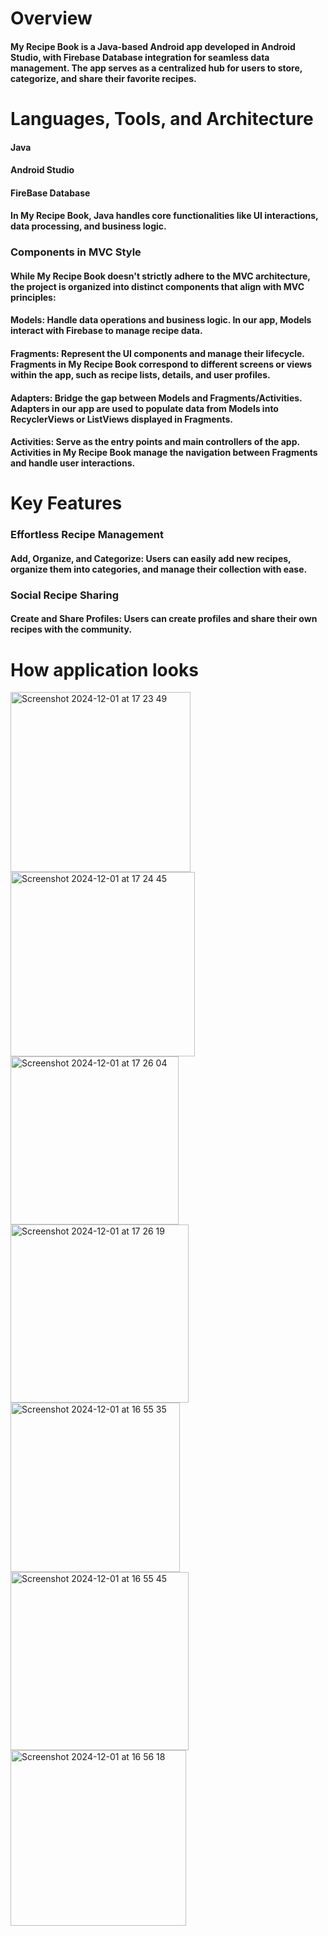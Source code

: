 # Overview
#### My Recipe Book is a Java-based Android app developed in Android Studio, with Firebase Database integration for seamless data management. The app serves as a centralized hub for users to store, categorize, and share their favorite recipes.

# Languages, Tools, and Architecture
#### Java
#### Android Studio
#### FireBase Database


#### In My Recipe Book, Java handles core functionalities like UI interactions, data processing, and business logic.
### Components in MVC Style

#### While My Recipe Book doesn't strictly adhere to the MVC architecture, the project is organized into distinct components that align with MVC principles:

 #### Models: Handle data operations and business logic. In our app, Models interact with Firebase to manage recipe data.

 #### Fragments: Represent the UI components and manage their lifecycle. Fragments in My Recipe Book correspond to different screens or views within the app, such as recipe lists, details, and user profiles.

 #### Adapters: Bridge the gap between Models and Fragments/Activities. Adapters in our app are used to populate data from Models into RecyclerViews or ListViews displayed in Fragments.

 #### Activities: Serve as the entry points and main controllers of the app. Activities in My Recipe Book manage the navigation between Fragments and handle user interactions.

 # Key Features
 ### Effortless Recipe Management
 #### Add, Organize, and Categorize: Users can easily add new recipes, organize them into categories, and manage their collection with ease.
 ### Social Recipe Sharing
 #### Create and Share Profiles: Users can create profiles and share their own recipes with the community.

# How application looks


 
<img width="288" alt="Screenshot 2024-12-01 at 17 23 49" src="https://github.com/user-attachments/assets/e79b9e36-ff58-4dc1-8387-0060fad9d70d">
<img width="295" alt="Screenshot 2024-12-01 at 17 24 45" src="https://github.com/user-attachments/assets/1470d7d7-f5d0-492d-b202-c6076a306867">
<img width="269" alt="Screenshot 2024-12-01 at 17 26 04" src="https://github.com/user-attachments/assets/d24a7774-4ed9-434a-b5b7-d5ff86d7ea50">
<img width="285" alt="Screenshot 2024-12-01 at 17 26 19" src="https://github.com/user-attachments/assets/19e47160-c22f-4ff5-93fb-aa3a81c21412">
<img width="271" alt="Screenshot 2024-12-01 at 16 55 35" src="https://github.com/user-attachments/assets/819c37a7-349f-4c01-bf3c-ea14353f783c">
<img width="285" alt="Screenshot 2024-12-01 at 16 55 45" src="https://github.com/user-attachments/assets/6ab32103-4d73-4cc9-9fe3-e64badb9540c">
<img width="281" alt="Screenshot 2024-12-01 at 16 56 18" src="https://github.com/user-attachments/assets/907b800e-54f3-42e2-a248-7f228b6aaf90">

 


 

 
 
